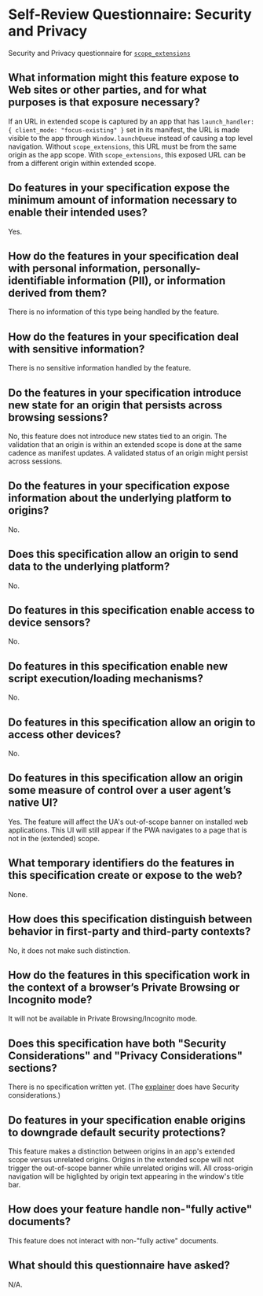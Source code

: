 # Self-Review Questionnaire: Security and Privacy

Security and Privacy questionnaire for [`scope_extensions`](https://github.com/WICG/manifest-incubations/blob/gh-pages/scope_extensions-explainer.md)

## What information might this feature expose to Web sites or other parties, and for what purposes is that exposure necessary?

If an URL in extended scope is captured by an app that has `launch_handler: { client_mode: "focus-existing" }` set in its manifest, the URL is made visible to the app through `Window.launchQueue` instead of causing a top level navigation. Without `scope_extensions`, this URL must be from the same origin as the app scope. With `scope_extensions`, this exposed URL can be from a different origin within extended scope.

## Do features in your specification expose the minimum amount of information necessary to enable their intended uses?

Yes.

## How do the features in your specification deal with personal information, personally-identifiable information (PII), or information derived from them?

There is no information of this type being handled by the feature.

## How do the features in your specification deal with sensitive information?

There is no sensitive information handled by the feature. 

## Do the features in your specification introduce new state for an origin that persists across browsing sessions?

No, this feature does not introduce new states tied to an origin. The validation that an origin is within an extended scope is done at the same cadence as manifest updates. A validated status of an origin might persist across sessions.

## Do the features in your specification expose information about the underlying platform to origins?

No.

## Does this specification allow an origin to send data to the underlying platform?

No.

## Do features in this specification enable access to device sensors?

No.

## Do features in this specification enable new script execution/loading mechanisms?

No.

## Do features in this specification allow an origin to access other devices?

No.

## Do features in this specification allow an origin some measure of control over a user agent’s native UI?

Yes. The feature will affect the UA's out-of-scope banner on installed web applications. This UI will still appear if the PWA navigates to a page that is not in the (extended) scope.

## What temporary identifiers do the features in this specification create or expose to the web?

None.

## How does this specification distinguish between behavior in first-party and third-party contexts?

No, it does not make such distinction.

## How do the features in this specification work in the context of a browser’s Private Browsing or Incognito mode?

It will not be available in Private Browsing/Incognito mode.

## Does this specification have both "Security Considerations" and "Privacy Considerations" sections?

There is no specification written yet. (The [explainer](https://github.com/WICG/manifest-incubations/blob/gh-pages/scope_extensions-explainer.md) does have Security considerations.)

## Do features in your specification enable origins to downgrade default security protections?

This feature makes a distinction between origins in an app's extended scope versus unrelated origins. Origins in the extended scope will not trigger the out-of-scope banner while unrelated origins will. All cross-origin navigation will be higlighted by origin text appearing in the window's title bar. 

## How does your feature handle non-"fully active" documents?

This feature does not interact with non-"fully active" documents.

## What should this questionnaire have asked?

N/A.
